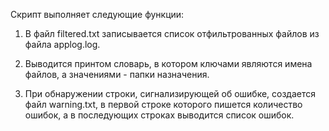 Скрипт выполняет следующие функции:

1. В файл filtered.txt записывается список отфильтрованных файлов из файла applog.log.

2. Выводится принтом словарь, в котором ключами являются имена файлов,
а значениями - папки назначения.

3. При обнаружении строки, сигнализирующей об ошибке, создается файл warning.txt,
в первой строке которого пишется количество ошибок, а в последующих строках выводится список ошибок.
